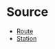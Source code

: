 # Source
* [Route](https://mapzen.com/data/metro-extracts/metro/taipei_taiwan/102026641/Taipei)
* [Station](https://github.com/repeat/taipei-metro-stations)
